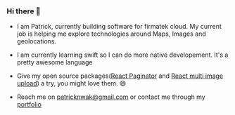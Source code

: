 ### Hi there 👋

- I am Patrick, currently building software for firmatek cloud. My current job is helping me explore technologies around Maps, Images and geolocations.

- I am currently learning swift so I can do more native developement. It's a pretty awesome language

- Give my open source packages([React Paginator](https://github.com/codenaz/react-paginator) and [React multi image upload](https://github.com/codenaz/react-multiple-image-input)) a try, you might love them. 😄

- Reach me on patricknwak@gmail.com or contact me through my [portfolio](https://emeka.dev)


<!--
**codenaz/codenaz** is a ✨ _special_ ✨ repository because its `README.md` (this file) appears on your GitHub profile.

Here are some ideas to get you started:

- 🔭 I’m currently working on ...
- 🌱 I’m currently learning ...
- 👯 I’m looking to collaborate on ...
- 🤔 I’m looking for help with ...
- 💬 Ask me about ...
- 📫 How to reach me: ...
- 😄 Pronouns: ...
- ⚡ Fun fact: ...
-->
